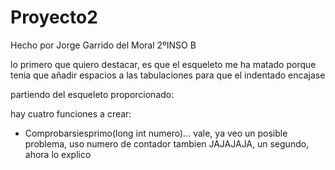 # Proyecto2

Hecho por Jorge Garrido del Moral 2ºINSO B

lo primero que quiero destacar, es que el esqueleto me ha matado porque tenia que añadir espacios a las tabulaciones para que el indentado encajase


partiendo del esqueleto proporcionado:

hay cuatro funciones a crear:

- Comprobarsiesprimo(long int numero)... vale, ya veo un posible problema, uso numero de contador tambien JAJAJAJA, un segundo, ahora lo explico
